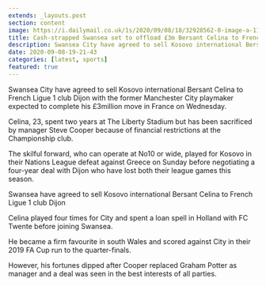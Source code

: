 ```yaml
---
extends: _layouts.post
section: content
image: https://i.dailymail.co.uk/1s/2020/09/08/18/32928562-0-image-a-11_1599587983079.jpg 
title: Cash-strapped Swansea set to offload £3m Bersant Celina to French club Dijon 
description: Swansea City have agreed to sell Kosovo international Bersant Celina to French Ligue 1 club Dijon with the former Manchester City playmaker expected to complete his £3m move in France on Wednesday. 
date: 2020-09-08-19-21-43 
categories: [latest, sports] 
featured: true 
--- 
```

Swansea City have agreed to sell Kosovo international Bersant Celina to French Ligue 1 club Dijon with the former Manchester City playmaker expected to complete his £3million move in France on Wednesday.

Celina, 23, spent two years at The Liberty Stadium but has been sacrificed by manager Steve Cooper because of financial restrictions at the Championship club.

The skilful forward, who can operate at No10 or wide, played for Kosovo in their Nations League defeat against Greece on Sunday before negotiating a four-year deal with Dijon who have lost both their league games this season.

Swansea have agreed to sell Kosovo international Bersant Celina to French Ligue 1 club Dijon

Celina played four times for City and spent a loan spell in Holland with FC Twente before joining Swansea.

He became a firm favourite in south Wales and scored against City in their 2019 FA Cup run to the quarter-finals.

However, his fortunes dipped after Cooper replaced Graham Potter as manager and a deal was seen in the best interests of all parties.

